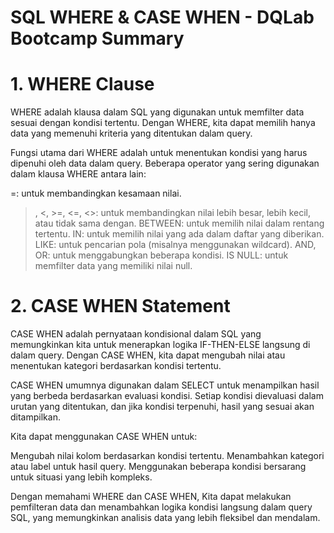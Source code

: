 # SQL WHERE & CASE WHEN - DQLab Bootcamp Summary

# 1. WHERE Clause
WHERE adalah klausa dalam SQL yang digunakan untuk memfilter data sesuai dengan kondisi tertentu.
Dengan WHERE, kita dapat memilih hanya data yang memenuhi kriteria yang ditentukan dalam query.

Fungsi utama dari WHERE adalah untuk menentukan kondisi yang harus dipenuhi oleh data dalam query. 
Beberapa operator yang sering digunakan dalam klausa WHERE antara lain:

=: untuk membandingkan kesamaan nilai.
>, <, >=, <=, <>: untuk membandingkan nilai lebih besar, lebih kecil, atau tidak sama dengan.
BETWEEN: untuk memilih nilai dalam rentang tertentu.
IN: untuk memilih nilai yang ada dalam daftar yang diberikan.
LIKE: untuk pencarian pola (misalnya menggunakan wildcard).
AND, OR: untuk menggabungkan beberapa kondisi.
IS NULL: untuk memfilter data yang memiliki nilai null.

# 2. CASE WHEN Statement
CASE WHEN adalah pernyataan kondisional dalam SQL yang memungkinkan kita untuk menerapkan logika IF-THEN-ELSE langsung di dalam query.
Dengan CASE WHEN, kita dapat mengubah nilai atau menentukan kategori berdasarkan kondisi tertentu.

CASE WHEN umumnya digunakan dalam SELECT untuk menampilkan hasil yang berbeda berdasarkan evaluasi kondisi. 
Setiap kondisi dievaluasi dalam urutan yang ditentukan, dan jika kondisi terpenuhi, hasil yang sesuai akan ditampilkan.

Kita dapat menggunakan CASE WHEN untuk:

Mengubah nilai kolom berdasarkan kondisi tertentu.
Menambahkan kategori atau label untuk hasil query.
Menggunakan beberapa kondisi bersarang untuk situasi yang lebih kompleks.

Dengan memahami WHERE dan CASE WHEN, Kita dapat melakukan pemfilteran data dan 
menambahkan logika kondisi langsung dalam query SQL, yang memungkinkan analisis data yang lebih fleksibel dan mendalam.
